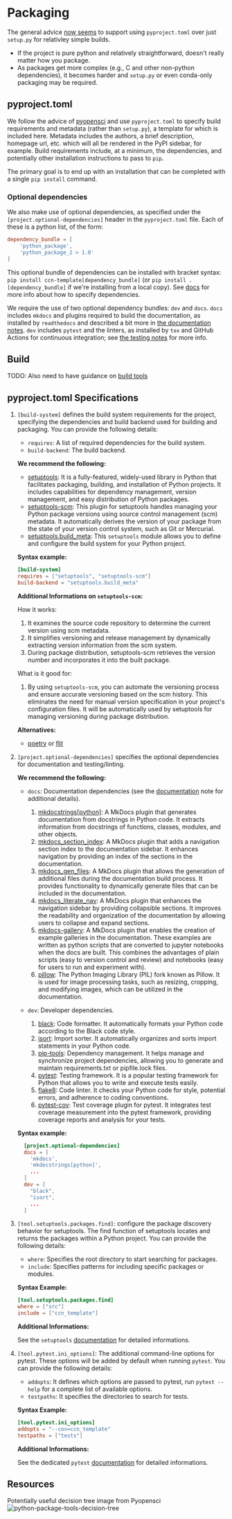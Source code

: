 # Packaging

The general advice [now seems](https://www.pyopensci.org/python-package-guide/package-structure-code/pyproject-toml-python-package-metadata.html) to support using `pyproject.toml` over just `setup.py` for relativley simple builds.

- If the project is pure python and relatively straightforward, doesn't really matter how you package.
- As packages get more complex (e.g., C and other non-python dependencies), it becomes harder and `setup.py` or even conda-only packaging may be required.

## pyproject.toml

We follow the advice of
[pyopensci](https://www.pyopensci.org/python-package-guide/package-structure-code/pyproject-toml-python-package-metadata.html)
and use `pyproject.toml` to specify build requirements and metadata (rather than
`setup.py`), a template for which is included here. Metadata includes the
authors, a brief description, homepage url, etc. which will all be rendered in
the PyPI sidebar, for example. Build requirements include, at a minimum, the
dependencies, and potentially other installation instructions to pass to `pip`.

The primary goal is to end up with an installation that can be completed with a
single `pip install` command.

### Optional dependencies

We also make use of optional dependencies, as specified under the
`[project.optional-dependencies]` header in the `pyproject.toml` file. Each of
these is a python list, of the form: 

```toml
dependency_bundle = [
    'python_package',
    'python_package_2 > 1.0'
]
```


This optional bundle of dependencies can be installed with bracket syntax: `pip
install ccn-template[dependency_bundle]` (or `pip install .[dependency_bundle]`
if we're installing from a local copy). See
[docs](https://packaging.python.org/en/latest/specifications/declaring-project-metadata/#dependencies-optional-dependencies)
for more info about how to specify dependencies.

We require the use of two optional dependency bundles: `dev` and `docs`. `docs`
includes `mkdocs` and plugins required to build the documentation, as installed
by `readthedocs` and described a bit more in [the documentation
notes](03-documentation.md). `dev` includes `pytest` and the linters, as
installed by `tox` and GitHub Actions for continuous integration; see [the
testing notes](05-linters-and-tests.md) for more info.

## Build

TODO: Also need to have guidance on [build tools](https://www.pyopensci.org/python-package-guide/package-structure-code/python-package-build-tools.html)

## pyproject.toml Specifications

1. `[build-system]` defines the build system requirements for the project, specifying the dependencies and build backend used for building and packaging. You can provide the following details:
    - `requires`: A list of required dependencies for the build system.
    - `build-backend`: The build backend.

   **We recommend the following:**
    
   - [setuptools](https://setuptools.pypa.io/en/latest/): It is a fully-featured, widely-used library in Python that facilitates packaging, building, and installation of Python projects. It includes capabilities for dependency management, version management, and easy distribution of Python packages.
   - [setuptools-scm](https://pypi.org/project/setuptools-scm/): This plugin for setuptools handles managing your Python package versions using source control management (scm) metadata. It automatically derives the version of your package from the state of your version control system, such as Git or Mercurial.
   - [setuptools.build_meta](https://setuptools.pypa.io/en/latest/build_meta.html): This `setuptools` module allows you to define and configure the build system for your Python project.

   **Syntax example:**
   
   ```toml
   [build-system]
   requires = ["setuptools", "setuptools-scm"]  
   build-backend = "setuptools.build_meta"
   ```

   **Additional Informations on `setuptools-scm`:**

   How it works:
   1. It examines the source code repository to determine the current version using scm metadata.
   2. It simplifies versioning and release management by dynamically extracting version information from the scm system.
   3. During package distribution, setuptools-scm retrieves the version number and incorporates it into the built package.
   
   What is it good for:
   
   1. By using `setuptools-scm`, you can automate the versioning process and ensure accurate versioning based on the scm history. This eliminates the need for manual version specification in your project's configuration files. It will be automatically used by setuptools for managing versioning during package distribution.

   **Alternatives:**

   - [poetry](https://python-poetry.org/) or [flit](https://pypi.org/project/flit/)

2. `[project.optional-dependencies]` specifies the optional dependencies for documentation and testing/linting.

   **We recommend the following:**

   - `docs`: Documentation dependencies (see the [documentation](03-documentation.md) note for additional details).
     1. [mkdocstrings[python]](https://mkdocstrings.github.io/): A MkDocs plugin that generates documentation from docstrings in Python code. It extracts information from docstrings of functions, classes, modules, and other objects.
     2. [mkdocs_section_index](https://oprypin.github.io/mkdocs-section-index/): A MkDocs plugin that adds a navigation section index to the documentation sidebar. It enhances navigation by providing an index of the sections in the documentation.
     3. [mkdocs_gen_files](https://oprypin.github.io/mkdocs-gen-files/): A MkDocs plugin that allows the generation of additional files during the documentation build process. It provides functionality to dynamically generate files that can be included in the documentation.
     4. [mkdocs_literate_nav](https://oprypin.github.io/mkdocs-literate-nav/): A MkDocs plugin that enhances the navigation sidebar by providing collapsible sections. It improves the readability and organization of the documentation by allowing users to collapse and expand sections.
     5. [mkdocs-gallery](https://smarie.github.io/mkdocs-gallery/): A MkDocs plugin that enables the creation of example galleries in the documentation. These examples are written as python scripts that are converted to jupyter notebooks when the docs are built. This combines the advantages of plain scripts (easy to version control and review) and notebooks (easy for users to run and experiment with).
     6. [pillow](https://pillow.readthedocs.io/en/stable/): The Python Imaging Library (PIL) fork known as Pillow. It is used for image processing tasks, such as resizing, cropping, and modifying images, which can be utilized in the documentation.

   - `dev`: Developer dependencies.
     1. [black](https://black.readthedocs.io/en/latest/): Code formatter. It automatically formats your Python code according to the Black code style.
     2. [isort](https://isort.readthedocs.io/en/latest/): Import sorter. It automatically organizes and sorts import statements in your Python code.
     3. [pip-tools](https://pip-tools.readthedocs.io/en/latest/): Dependency management. It helps manage and synchronize project dependencies, allowing you to generate and maintain requirements.txt or pipfile.lock files.
     4. [pytest](https://docs.pytest.org/en/7.3.x/): Testing framework. It is a popular testing framework for Python that allows you to write and execute tests easily.
     5. [flake8](https://flake8.pycqa.org/en/latest/): Code linter. It checks your Python code for style, potential errors, and adherence to coding conventions.
     6. [pytest-cov](https://pytest-cov.readthedocs.io/en/latest/): Test coverage plugin for pytest. It integrates test coverage measurement into the pytest framework, providing coverage reports and analysis for your tests.

    **Syntax example:**
    ```toml
      [project.optional-dependencies]
      docs = [
        'mkdocs',
        'mkdocstrings[python]',
        ...
      ]
      dev = [
        "black", 
        "isort",                       
        ...
      ]
    ```


3. `[tool.setuptools.packages.find]`: configure the package discovery behavior for setuptools. The find function of setuptools locates and returns the packages within a Python project. You can provide the following details:
   - `where`: Specifies the root directory to start searching for packages.
   - `include`: Specifies patterns for including specific packages or modules.
    
    **Syntax Example:**
    ```toml
    [tool.setuptools.packages.find]
    where = ["src"]
    include = ["ccn_template"]
    ```
   **Additional Informations:**
    
    See the `setuptools` [documentation](https://setuptools.pypa.io/en/latest/userguide/package_discovery.html#finding-simple-packages) for detailed informations.


4. `[tool.pytest.ini_options]`: The additional command-line options for pytest. These options will be added by default when running `pytest`. You can provide the following details:
   - `addopts`: It defines which options are passed to pytest, run `pytest --help` for a complete list of available options.
   - `testpaths`: It specifies the directories to search for tests.
   
    **Syntax Example:**
    ```toml
    [tool.pytest.ini_options]
    addopts = "--cov=ccn_template"
    testpaths = ["tests"]
    ```
   **Additional Informations:**
    
   See the dedicated `pytest` [documentation](https://docs.pytest.org/en/latest/reference/reference.html#ini-options-ref) for detailed informations.
   
## Resources
Potentially useful decision tree image from Pyopensci     
![python-package-tools-decision-tree](https://github.com/flatironinstitute/ccn-template/assets/6643322/2bc2f9a0-c989-4b0a-92d1-ec52693400fc)
